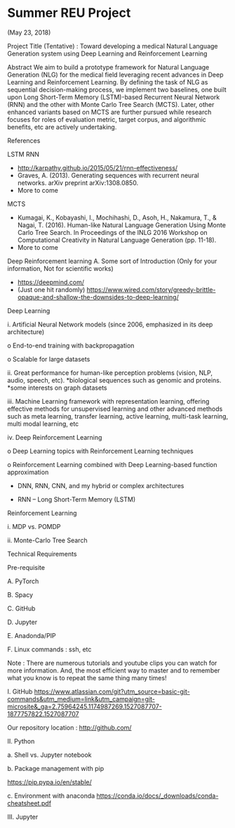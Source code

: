 # Summer REU Project

(May 23, 2018)

Project Title (Tentative) : Toward developing a medical Natural Language Generation system using Deep Learning and Reinforcement Learning

Abstract
We aim to build a prototype framework for Natural Language Generation (NLG) for the medical field leveraging recent advances in Deep Learning and Reinforcement Learning. By defining the task of NLG as sequential decision-making process, we implement two baselines, one built upon Long Short-Term Memory (LSTM)-based Recurrent Neural Network (RNN) and the other with Monte Carlo Tree Search (MCTS). Later, other enhanced variants based on MCTS are further pursued while research focuses for roles of evaluation metric, target corpus, and algorithmic benefits, etc are actively undertaking.

References

LSTM RNN 
* http://karpathy.github.io/2015/05/21/rnn-effectiveness/
* Graves, A. (2013). Generating sequences with recurrent neural networks. arXiv preprint arXiv:1308.0850.
* More to come

MCTS
* Kumagai, K., Kobayashi, I., Mochihashi, D., Asoh, H., Nakamura, T., & Nagai, T. (2016). Human-like Natural Language Generation Using Monte Carlo Tree Search. In Proceedings of the INLG 2016 Workshop on Computational Creativity in Natural Language Generation (pp. 11-18).
* More to come

Deep Reinforcement learning
A. Some sort of Introduction (Only for your information, Not for scientific works) 
* https://deepmind.com/ 
* (Just one hit randomly) https://www.wired.com/story/greedy-brittle-opaque-and-shallow-the-downsides-to-deep-learning/

Deep Learning

i. Artificial Neural Network models (since 2006, emphasized in its deep architecture)

  o End-to-end training with backpropagation
  
  o Scalable for large datasets
  
ii. Great performance for human-like perception problems (vision, NLP, audio, speech, etc). *biological sequences such as genomic and proteins. *some interests on graph datasets

iii. Machine Learning framework with representation learning, offering effective methods for unsupervised learning and other advanced methods such as meta learning, transfer learning, active learning, multi-task learning, multi modal learning, etc

iv. Deep Reinforcement Learning

  o Deep Learning topics with Reinforcement Learning techniques
  
  o Reinforcement Learning combined with Deep Learning-based function approximation
  
  * DNN, RNN, CNN, and my hybrid or complex architectures
  
  * RNN – Long Short-Term Memory (LSTM)

Reinforcement Learning

i. MDP vs. POMDP

ii. Monte-Carlo Tree Search

Technical Requirements

Pre-requisite

A. PyTorch

B. Spacy

C. GitHub

D. Jupyter

E. Anadonda/PIP

F. Linux commands : ssh, etc

Note : There are numerous tutorials and youtube clips you can watch for more information. And, the most efficient way to master and to remember what you know is to repeat the same thing many times!

I. GitHub https://www.atlassian.com/git?utm_source=basic-git-commands&utm_medium=link&utm_campaign=git-microsite&_ga=2.75964245.1174987269.1527087707-1877757822.1527087707

Our repository location : http://github.com/

II. Python

a. Shell vs. Jupyter notebook

b. Package management with pip

https://pip.pypa.io/en/stable/

c. Environment with anaconda https://conda.io/docs/_downloads/conda-cheatsheet.pdf

III. Jupyter
